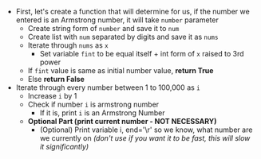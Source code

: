 * First, let's create a function that will determine for us, if the number we entered is an Armstrong number, it will take `number` parameter
    * Create string form of `number` and save it to `num`
    * Create list with `num` separated by digits and save it as `nums`
    * Iterate through `nums` as `x`
        * Set variable `fint` to be equal itself + int form of `x` raised to 3rd power
    * If `fint` value is same as initial number value, **return True**
    * Else **return False**
* Iterate through every number between 1 to 100,000 as `i`
    * Increase `i` by 1
    * Check if number `i` is armstrong number
        * If it is, print `i` is an Armstrong Number
    * **Optional Part (print current number - NOT NECESSARY)**
        * (Optional) Print variable i, end='\r' so we know, what number are we currently on *(don't use if you want it to be fast, this will slow it significantly)*

